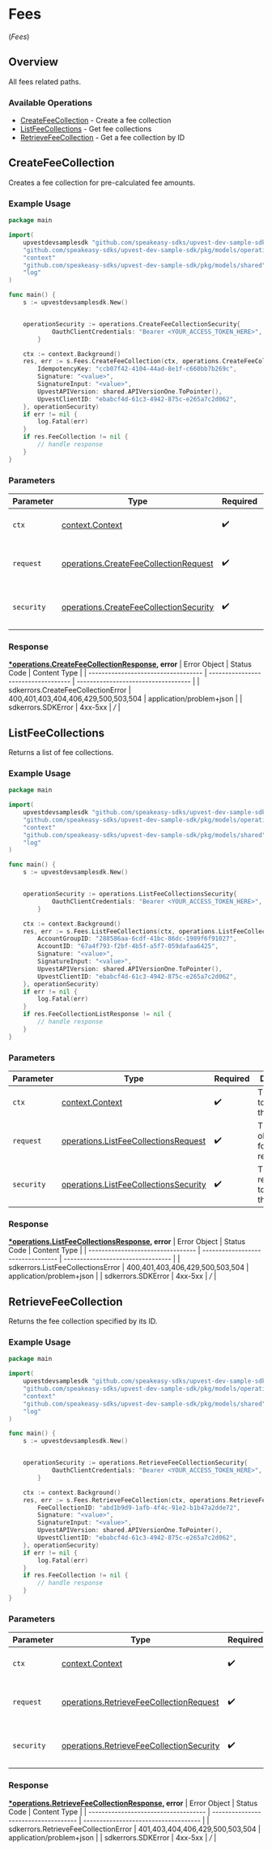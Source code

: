 # Fees
(*Fees*)

## Overview

All fees related paths.

### Available Operations

* [CreateFeeCollection](#createfeecollection) - Create a fee collection
* [ListFeeCollections](#listfeecollections) - Get fee collections
* [RetrieveFeeCollection](#retrievefeecollection) - Get a fee collection by ID

## CreateFeeCollection

Creates a fee collection for pre-calculated fee amounts.

### Example Usage

```go
package main

import(
	upvestdevsamplesdk "github.com/speakeasy-sdks/upvest-dev-sample-sdk"
	"github.com/speakeasy-sdks/upvest-dev-sample-sdk/pkg/models/operations"
	"context"
	"github.com/speakeasy-sdks/upvest-dev-sample-sdk/pkg/models/shared"
	"log"
)

func main() {
    s := upvestdevsamplesdk.New()


    operationSecurity := operations.CreateFeeCollectionSecurity{
            OauthClientCredentials: "Bearer <YOUR_ACCESS_TOKEN_HERE>",
        }

    ctx := context.Background()
    res, err := s.Fees.CreateFeeCollection(ctx, operations.CreateFeeCollectionRequest{
        IdempotencyKey: "ccb07f42-4104-44ad-8e1f-c660bb7b269c",
        Signature: "<value>",
        SignatureInput: "<value>",
        UpvestAPIVersion: shared.APIVersionOne.ToPointer(),
        UpvestClientID: "ebabcf4d-61c3-4942-875c-e265a7c2d062",
    }, operationSecurity)
    if err != nil {
        log.Fatal(err)
    }
    if res.FeeCollection != nil {
        // handle response
    }
}
```

### Parameters

| Parameter                                                                                            | Type                                                                                                 | Required                                                                                             | Description                                                                                          |
| ---------------------------------------------------------------------------------------------------- | ---------------------------------------------------------------------------------------------------- | ---------------------------------------------------------------------------------------------------- | ---------------------------------------------------------------------------------------------------- |
| `ctx`                                                                                                | [context.Context](https://pkg.go.dev/context#Context)                                                | :heavy_check_mark:                                                                                   | The context to use for the request.                                                                  |
| `request`                                                                                            | [operations.CreateFeeCollectionRequest](../../pkg/models/operations/createfeecollectionrequest.md)   | :heavy_check_mark:                                                                                   | The request object to use for the request.                                                           |
| `security`                                                                                           | [operations.CreateFeeCollectionSecurity](../../pkg/models/operations/createfeecollectionsecurity.md) | :heavy_check_mark:                                                                                   | The security requirements to use for the request.                                                    |


### Response

**[*operations.CreateFeeCollectionResponse](../../pkg/models/operations/createfeecollectionresponse.md), error**
| Error Object                        | Status Code                         | Content Type                        |
| ----------------------------------- | ----------------------------------- | ----------------------------------- |
| sdkerrors.CreateFeeCollectionError  | 400,401,403,404,406,429,500,503,504 | application/problem+json            |
| sdkerrors.SDKError                  | 4xx-5xx                             | */*                                 |

## ListFeeCollections

Returns a list of fee collections.

### Example Usage

```go
package main

import(
	upvestdevsamplesdk "github.com/speakeasy-sdks/upvest-dev-sample-sdk"
	"github.com/speakeasy-sdks/upvest-dev-sample-sdk/pkg/models/operations"
	"context"
	"github.com/speakeasy-sdks/upvest-dev-sample-sdk/pkg/models/shared"
	"log"
)

func main() {
    s := upvestdevsamplesdk.New()


    operationSecurity := operations.ListFeeCollectionsSecurity{
            OauthClientCredentials: "Bearer <YOUR_ACCESS_TOKEN_HERE>",
        }

    ctx := context.Background()
    res, err := s.Fees.ListFeeCollections(ctx, operations.ListFeeCollectionsRequest{
        AccountGroupID: "288586aa-6cdf-41bc-86dc-1989f6f91027",
        AccountID: "67a4f793-f2bf-4b5f-a5f7-059dafaa6425",
        Signature: "<value>",
        SignatureInput: "<value>",
        UpvestAPIVersion: shared.APIVersionOne.ToPointer(),
        UpvestClientID: "ebabcf4d-61c3-4942-875c-e265a7c2d062",
    }, operationSecurity)
    if err != nil {
        log.Fatal(err)
    }
    if res.FeeCollectionListResponse != nil {
        // handle response
    }
}
```

### Parameters

| Parameter                                                                                          | Type                                                                                               | Required                                                                                           | Description                                                                                        |
| -------------------------------------------------------------------------------------------------- | -------------------------------------------------------------------------------------------------- | -------------------------------------------------------------------------------------------------- | -------------------------------------------------------------------------------------------------- |
| `ctx`                                                                                              | [context.Context](https://pkg.go.dev/context#Context)                                              | :heavy_check_mark:                                                                                 | The context to use for the request.                                                                |
| `request`                                                                                          | [operations.ListFeeCollectionsRequest](../../pkg/models/operations/listfeecollectionsrequest.md)   | :heavy_check_mark:                                                                                 | The request object to use for the request.                                                         |
| `security`                                                                                         | [operations.ListFeeCollectionsSecurity](../../pkg/models/operations/listfeecollectionssecurity.md) | :heavy_check_mark:                                                                                 | The security requirements to use for the request.                                                  |


### Response

**[*operations.ListFeeCollectionsResponse](../../pkg/models/operations/listfeecollectionsresponse.md), error**
| Error Object                      | Status Code                       | Content Type                      |
| --------------------------------- | --------------------------------- | --------------------------------- |
| sdkerrors.ListFeeCollectionsError | 400,401,403,406,429,500,503,504   | application/problem+json          |
| sdkerrors.SDKError                | 4xx-5xx                           | */*                               |

## RetrieveFeeCollection

Returns the fee collection specified by its ID.

### Example Usage

```go
package main

import(
	upvestdevsamplesdk "github.com/speakeasy-sdks/upvest-dev-sample-sdk"
	"github.com/speakeasy-sdks/upvest-dev-sample-sdk/pkg/models/operations"
	"context"
	"github.com/speakeasy-sdks/upvest-dev-sample-sdk/pkg/models/shared"
	"log"
)

func main() {
    s := upvestdevsamplesdk.New()


    operationSecurity := operations.RetrieveFeeCollectionSecurity{
            OauthClientCredentials: "Bearer <YOUR_ACCESS_TOKEN_HERE>",
        }

    ctx := context.Background()
    res, err := s.Fees.RetrieveFeeCollection(ctx, operations.RetrieveFeeCollectionRequest{
        FeeCollectionID: "abd1b9d9-1afb-4f4c-91e2-b1b47a2dde72",
        Signature: "<value>",
        SignatureInput: "<value>",
        UpvestAPIVersion: shared.APIVersionOne.ToPointer(),
        UpvestClientID: "ebabcf4d-61c3-4942-875c-e265a7c2d062",
    }, operationSecurity)
    if err != nil {
        log.Fatal(err)
    }
    if res.FeeCollection != nil {
        // handle response
    }
}
```

### Parameters

| Parameter                                                                                                | Type                                                                                                     | Required                                                                                                 | Description                                                                                              |
| -------------------------------------------------------------------------------------------------------- | -------------------------------------------------------------------------------------------------------- | -------------------------------------------------------------------------------------------------------- | -------------------------------------------------------------------------------------------------------- |
| `ctx`                                                                                                    | [context.Context](https://pkg.go.dev/context#Context)                                                    | :heavy_check_mark:                                                                                       | The context to use for the request.                                                                      |
| `request`                                                                                                | [operations.RetrieveFeeCollectionRequest](../../pkg/models/operations/retrievefeecollectionrequest.md)   | :heavy_check_mark:                                                                                       | The request object to use for the request.                                                               |
| `security`                                                                                               | [operations.RetrieveFeeCollectionSecurity](../../pkg/models/operations/retrievefeecollectionsecurity.md) | :heavy_check_mark:                                                                                       | The security requirements to use for the request.                                                        |


### Response

**[*operations.RetrieveFeeCollectionResponse](../../pkg/models/operations/retrievefeecollectionresponse.md), error**
| Error Object                         | Status Code                          | Content Type                         |
| ------------------------------------ | ------------------------------------ | ------------------------------------ |
| sdkerrors.RetrieveFeeCollectionError | 401,403,404,406,429,500,503,504      | application/problem+json             |
| sdkerrors.SDKError                   | 4xx-5xx                              | */*                                  |
